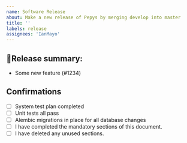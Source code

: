 ```yaml
---
name: Software Release
about: Make a new release of Pepys by merging develop into master
title: ''
labels: release
assignees: 'IanMayo'
---
```


## 🔨Release summary:

<!-- overview of what is in this new release. To be posted alongside new Release. Include screenshots when relevant -->
* Some new feature (#1234)

## Confirmations

- [ ] System test plan completed
- [ ] Unit tests all pass
- [ ] Alembic migrations in place for all database changes
- [ ] I have completed the mandatory sections of this document.
- [ ] I have deleted any unused sections.
